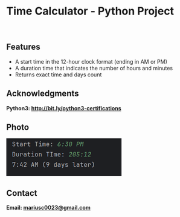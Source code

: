 <h1>Time Calculator - Python Project</h1>
<br>
<h2>Features</h2>
<ul>
    <li> A start time in the 12-hour clock format (ending in AM or PM)</li>
    <li>A duration time that indicates the number of hours and minutes</li>
    <li>Returns exact time and days count</li>
</ul>


<h2>Acknowledgments</h2>

<b> Python3: http://bit.ly/python3-certifications <b>
<br>

<h2>Photo</h2>
<img src="image.png">
<br>

<h2>Contact</h2>

<b> Email: mariusc0023@gmail.com </b>
